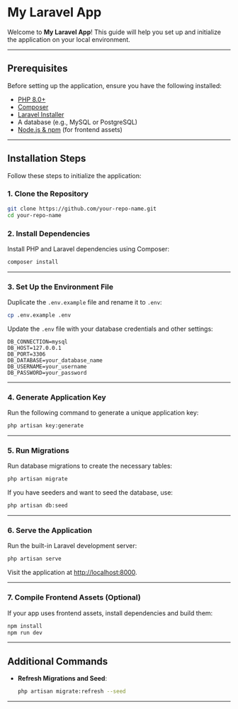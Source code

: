 # My Laravel App

Welcome to **My Laravel App**! This guide will help you set up and initialize the application on your local environment.

---

## Prerequisites

Before setting up the application, ensure you have the following installed:

- [PHP 8.0+](https://www.php.net/downloads)
- [Composer](https://getcomposer.org/)
- [Laravel Installer](https://laravel.com/docs/installation)
- A database (e.g., MySQL or PostgreSQL)
- [Node.js & npm](https://nodejs.org/) (for frontend assets)

---

## Installation Steps

Follow these steps to initialize the application:

### 1. Clone the Repository

```bash
git clone https://github.com/your-repo-name.git
cd your-repo-name
```

### 2. Install Dependencies

Install PHP and Laravel dependencies using Composer:

```bash
composer install
```

---

### 3. Set Up the Environment File

Duplicate the `.env.example` file and rename it to `.env`:

```bash
cp .env.example .env
```

Update the `.env` file with your database credentials and other settings:

```env
DB_CONNECTION=mysql
DB_HOST=127.0.0.1
DB_PORT=3306
DB_DATABASE=your_database_name
DB_USERNAME=your_username
DB_PASSWORD=your_password
```

---

### 4. Generate Application Key

Run the following command to generate a unique application key:

```bash
php artisan key:generate
```

---

### 5. Run Migrations

Run database migrations to create the necessary tables:

```bash
php artisan migrate
```

If you have seeders and want to seed the database, use:

```bash
php artisan db:seed
```

---

### 6. Serve the Application

Run the built-in Laravel development server:

```bash
php artisan serve
```

Visit the application at [http://localhost:8000](http://localhost:8000).

---

### 7. Compile Frontend Assets (Optional)

If your app uses frontend assets, install dependencies and build them:

```bash
npm install
npm run dev
```

---

## Additional Commands

- **Refresh Migrations and Seed**:
  ```bash
  php artisan migrate:refresh --seed
  ```

---

